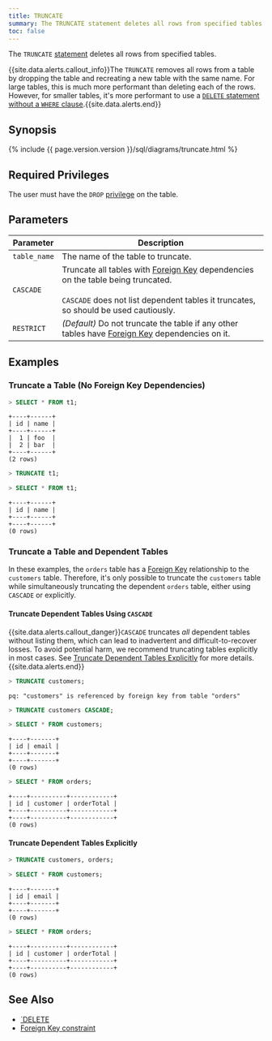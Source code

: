 ```yaml
---
title: TRUNCATE
summary: The TRUNCATE statement deletes all rows from specified tables.
toc: false
---
```


The `TRUNCATE` [statement](sql-statements.html) deletes all rows from specified tables.

{{site.data.alerts.callout_info}}The <code>TRUNCATE</code> removes all rows from a table by dropping the table and recreating a new table with the same name. For large tables, this is much more performant than deleting each of the rows. However, for smaller tables, it's more performant to use a <a href="delete.html#delete-all-rows"><code>DELETE</code> statement without a <code>WHERE</code> clause</a>.{{site.data.alerts.end}}

<div id="toc"></div>

## Synopsis

<section>{% include {{ page.version.version }}/sql/diagrams/truncate.html %}</section>

## Required Privileges

The user must have the `DROP` [privilege](privileges.html) on the table.

## Parameters

Parameter | Description
----------|------------
`table_name` | The name of the table to truncate.
`CASCADE` | Truncate all tables with [Foreign Key](foreign-key.html) dependencies on the table being truncated.<br><br>`CASCADE` does not list dependent tables it truncates, so should be used cautiously.
`RESTRICT`    | _(Default)_ Do not truncate the table if any other tables have [Foreign Key](foreign-key.html) dependencies on it.

## Examples

### Truncate a Table (No Foreign Key Dependencies)

~~~ sql
> SELECT * FROM t1;
~~~

~~~
+----+------+
| id | name |
+----+------+
|  1 | foo  |
|  2 | bar  |
+----+------+
(2 rows)
~~~

~~~ sql
> TRUNCATE t1;

> SELECT * FROM t1;
~~~

~~~
+----+------+
| id | name |
+----+------+
+----+------+
(0 rows)
~~~

### Truncate a Table and Dependent Tables

In these examples, the `orders` table has a [Foreign Key](foreign-key.html) relationship to the `customers` table. Therefore, it's only possible to truncate the `customers` table while simultaneously truncating the dependent `orders` table, either using `CASCADE` or explicitly.

#### Truncate Dependent Tables Using `CASCADE`

{{site.data.alerts.callout_danger}}<code>CASCADE</code> truncates <em>all</em> dependent tables without listing them, which can lead to inadvertent and difficult-to-recover losses. To avoid potential harm, we recommend truncating tables explicitly in most cases. See <a href="#truncate-dependent-tables-explicitly">Truncate Dependent Tables Explicitly</a> for more details.{{site.data.alerts.end}}

~~~ sql
> TRUNCATE customers;
~~~

~~~
pq: "customers" is referenced by foreign key from table "orders"
~~~

~~~sql
> TRUNCATE customers CASCADE;

> SELECT * FROM customers;
~~~

~~~
+----+-------+
| id | email |
+----+-------+
+----+-------+
(0 rows)
~~~

~~~ sql
> SELECT * FROM orders;
~~~

~~~
+----+----------+------------+
| id | customer | orderTotal |
+----+----------+------------+
+----+----------+------------+
(0 rows)
~~~

#### Truncate Dependent Tables Explicitly

~~~ sql
> TRUNCATE customers, orders;

> SELECT * FROM customers;
~~~

~~~
+----+-------+
| id | email |
+----+-------+
+----+-------+
(0 rows)
~~~

~~~ sql
> SELECT * FROM orders;
~~~

~~~
+----+----------+------------+
| id | customer | orderTotal |
+----+----------+------------+
+----+----------+------------+
(0 rows)
~~~

## See Also

- [`DELETE](delete.html)
- [Foreign Key constraint](foreign-key.html)
